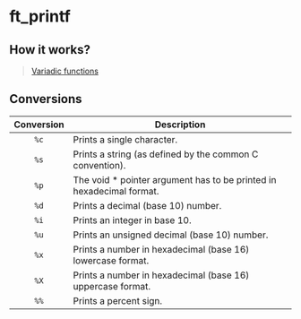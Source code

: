 # ft_printf

## How it works?

> [Variadic functions](https://www.geeksforgeeks.org/variadic-functions-in-c/)


## Conversions


| Conversion | Description 																|
|:----------:|--------------------------------------------------------------------------|
| `%c`       | Prints a single character. 												|
| `%s`       | Prints a string (as defined by the common C convention). 				|
| `%p`       | The void * pointer argument has to be printed in hexadecimal format. 	|
| `%d`       | Prints a decimal (base 10) number. 										|
| `%i`       | Prints an integer in base 10. 											|
| `%u`       | Prints an unsigned decimal (base 10) number. 							|
| `%x`       | Prints a number in hexadecimal (base 16) lowercase format. 				|
| `%X`       | Prints a number in hexadecimal (base 16) uppercase format. 				|
| `%%`       | Prints a percent sign. 													|
